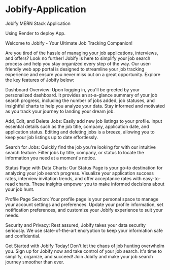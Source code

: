 # Jobify-Application
Jobify MERN Stack Application

Using Render to deploy App.

Welcome to Jobify - Your Ultimate Job Tracking Companion!

Are you tired of the hassle of managing your job applications, interviews, and offers? Look no further! Jobify is here to simplify your job search process and help you stay organized every step of the way. Our user-friendly web app portal is designed to streamline your job tracking experience and ensure you never miss out on a great opportunity. Explore the key features of Jobify below:

Dashboard Overview:
Upon logging in, you'll be greeted by your personalized dashboard. It provides an at-a-glance summary of your job search progress, including the number of jobs added, job statuses, and insightful charts to help you analyze your data. Stay informed and motivated as you track your journey to landing your dream job.

Add, Edit, and Delete Jobs:
Easily add new job listings to your profile. Input essential details such as the job title, company, application date, and application status. Editing and deleting jobs is a breeze, allowing you to keep your job listings up to date effortlessly.

Search for Jobs:
Quickly find the job you're looking for with our intuitive search feature. Filter jobs by title, company, or status to locate the information you need at a moment's notice.

Status Page with Data Charts:
Our Status Page is your go-to destination for analyzing your job search progress. Visualize your application success rates, interview invitation trends, and offer acceptance rates with easy-to-read charts. These insights empower you to make informed decisions about your job hunt.

Profile Page Section:
Your profile page is your personal space to manage your account settings and preferences. Update your profile information, set notification preferences, and customize your Jobify experience to suit your needs.

Security and Privacy:
Rest assured, Jobify takes your data security seriously. We use state-of-the-art encryption to keep your information safe and confidential.

Get Started with Jobify Today!
Don't let the chaos of job hunting overwhelm you. Sign up for Jobify now and take control of your job search. It's time to simplify, organize, and succeed! Join Jobify and make your job search journey smoother than ever.